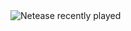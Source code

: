 <img src="https://netease-recent-profile.vercel.app/?id=126764012&size=60" alt="Netease recently played" title="Netease recently played">

